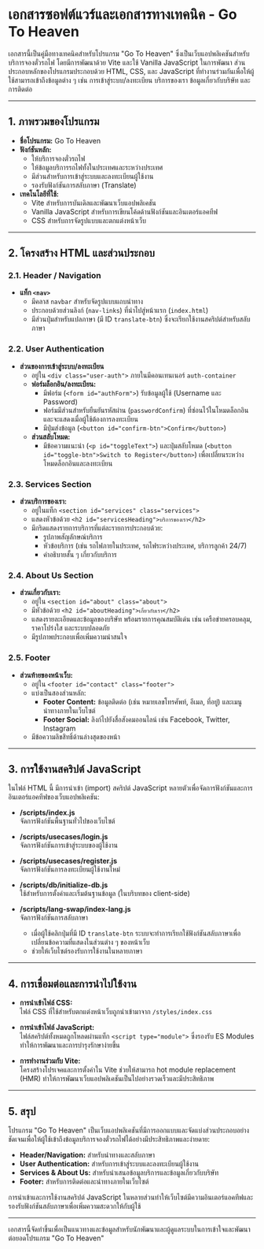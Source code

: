 # เอกสารซอฟต์แวร์และเอกสารทางเทคนิค - Go To Heaven

เอกสารนี้เป็นคู่มือทางเทคนิคสำหรับโปรแกรม "Go To Heaven" ซึ่งเป็นเว็บแอปพลิเคชันสำหรับบริการจองตั๋วรถไฟ โดยมีการพัฒนาด้วย Vite และใช้ Vanilla JavaScript ในการพัฒนา ส่วนประกอบหลักของโปรแกรมประกอบด้วย HTML, CSS, และ JavaScript ที่ทำงานร่วมกันเพื่อให้ผู้ใช้สามารถเข้าถึงข้อมูลต่าง ๆ เช่น การเข้าสู่ระบบ/ลงทะเบียน บริการของเรา ข้อมูลเกี่ยวกับบริษัท และการติดต่อ

---

## 1. ภาพรวมของโปรแกรม

- **ชื่อโปรแกรม:** Go To Heaven
- **ฟังก์ชันหลัก:**  
  - ให้บริการจองตั๋วรถไฟ
  - ให้ข้อมูลบริการรถไฟทั้งในประเทศและระหว่างประเทศ
  - มีส่วนสำหรับการเข้าสู่ระบบและลงทะเบียนผู้ใช้งาน
  - รองรับฟังก์ชันการสลับภาษา (Translate)
- **เทคโนโลยีที่ใช้:**  
  - Vite สำหรับการบันเดิลและพัฒนาเว็บแอปพลิเคชัน
  - Vanilla JavaScript สำหรับการเขียนโค้ดด้านฟังก์ชันและอินเตอร์แอคทีฟ
  - CSS สำหรับการจัดรูปแบบและตกแต่งหน้าเว็บ

---

## 2. โครงสร้าง HTML และส่วนประกอบ

### 2.1. Header / Navigation
- **แท็ก `<nav>`**  
  - มีคลาส `navbar` สำหรับจัดรูปแบบแถบนำทาง
  - ประกอบด้วยส่วนลิงก์ (`nav-links`) ที่นำไปสู่หน้าแรก (`index.html`)
  - มีส่วนปุ่มสำหรับแปลภาษา (มี ID `translate-btn`) ซึ่งจะเรียกใช้งานสคริปต์สำหรับสลับภาษา

### 2.2. User Authentication
- **ส่วนของการเข้าสู่ระบบ/ลงทะเบียน**  
  - อยู่ใน `<div class="user-auth">` ภายในมีคอนเทนเนอร์ `auth-container`
  - **ฟอร์มล็อกอิน/ลงทะเบียน:**  
    - มีฟอร์ม (`<form id="authForm">`) รับข้อมูลผู้ใช้ (Username และ Password)
    - ฟอร์มมีส่วนสำหรับยืนยันรหัสผ่าน (`passwordConfirm`) ที่ซ่อนไว้ในโหมดล็อกอิน และจะแสดงเมื่อผู้ใช้ต้องการลงทะเบียน
    - มีปุ่มส่งข้อมูล (`<button id="confirm-btn">Confirm</button>`)
  - **ส่วนสลับโหมด:**  
    - มีข้อความแนะนำ (`<p id="toggleText">`) และปุ่มสลับโหมด (`<button id="toggle-btn">Switch to Register</button>`) เพื่อเปลี่ยนระหว่างโหมดล็อกอินและลงทะเบียน

### 2.3. Services Section
- **ส่วนบริการของเรา:**  
  - อยู่ในแท็ก `<section id="services" class="services">`
  - แสดงหัวข้อด้วย `<h2 id="servicesHeading">บริการของเรา</h2>`
  - มีกริดแสดงรายการบริการที่แต่ละรายการประกอบด้วย:
    - รูปภาพสัญลักษณ์บริการ
    - หัวข้อบริการ (เช่น รถไฟภายในประเทศ, รถไฟระหว่างประเทศ, บริการลูกค้า 24/7)
    - คำอธิบายสั้น ๆ เกี่ยวกับบริการ

### 2.4. About Us Section
- **ส่วนเกี่ยวกับเรา:**  
  - อยู่ใน `<section id="about" class="about">`
  - มีหัวข้อด้วย `<h2 id="aboutHeading">เกี่ยวกับเรา</h2>`
  - แสดงรายละเอียดและข้อมูลของบริษัท พร้อมรายการคุณสมบัติเด่น เช่น เครือข่ายครอบคลุม, ราคาโปร่งใส และระบบปลอดภัย
  - มีรูปภาพประกอบเพื่อเพิ่มความน่าสนใจ

### 2.5. Footer
- **ส่วนท้ายของหน้าเว็บ:**  
  - อยู่ใน `<footer id="contact" class="footer">`
  - แบ่งเป็นสองส่วนหลัก:
    - **Footer Content:** ข้อมูลติดต่อ (เช่น หมายเลขโทรศัพท์, อีเมล, ที่อยู่) และเมนูนำทางภายในเว็บไซต์
    - **Footer Social:** ลิงก์ไปยังสื่อสังคมออนไลน์ เช่น Facebook, Twitter, Instagram
  - มีข้อความลิขสิทธิ์ด้านล่างสุดของหน้า

---

## 3. การใช้งานสคริปต์ JavaScript

ในไฟล์ HTML นี้ มีการนำเข้า (import) สคริปต์ JavaScript หลายตัวเพื่อจัดการฟังก์ชันและการอินเตอร์แอคทีฟของเว็บแอปพลิเคชัน:

- **/scripts/index.js**  
  จัดการฟังก์ชันพื้นฐานทั่วไปของเว็บไซต์

- **/scripts/usecases/login.js**  
  จัดการฟังก์ชันการเข้าสู่ระบบของผู้ใช้งาน

- **/scripts/usecases/register.js**  
  จัดการฟังก์ชันการลงทะเบียนผู้ใช้งานใหม่

- **/scripts/db/initialize-db.js**  
  ใช้สำหรับการตั้งค่าและเริ่มต้นฐานข้อมูล (ในบริบทของ client-side)

- **/scripts/lang-swap/index-lang.js**  
  จัดการฟังก์ชันการสลับภาษา  
  - เมื่อผู้ใช้คลิกปุ่มที่มี ID `translate-btn` ระบบจะทำการเรียกใช้ฟังก์ชันสลับภาษาเพื่อเปลี่ยนข้อความที่แสดงในส่วนต่าง ๆ ของหน้าเว็บ
  - ช่วยให้เว็บไซต์รองรับการใช้งานในหลายภาษา

---

## 4. การเชื่อมต่อและการนำไปใช้งาน

- **การนำเข้าไฟล์ CSS:**  
  ไฟล์ CSS ที่ใช้สำหรับตกแต่งหน้าเว็บถูกนำเข้ามาจาก `/styles/index.css`

- **การนำเข้าไฟล์ JavaScript:**  
  ไฟล์สคริปต์ทั้งหมดถูกโหลดผ่านแท็ก `<script type="module">` ซึ่งรองรับ ES Modules ทำให้การพัฒนาและการบำรุงรักษาง่ายขึ้น

- **การทำงานร่วมกับ Vite:**  
  โครงสร้างโปรเจคและการตั้งค่าใน Vite ช่วยให้สามารถ hot module replacement (HMR) ทำให้การพัฒนาเว็บแอปพลิเคชันเป็นไปอย่างรวดเร็วและมีประสิทธิภาพ

---

## 5. สรุป

โปรแกรม "Go To Heaven" เป็นเว็บแอปพลิเคชันที่มีการออกแบบและจัดแบ่งส่วนประกอบอย่างชัดเจนเพื่อให้ผู้ใช้เข้าถึงข้อมูลบริการจองตั๋วรถไฟได้อย่างมีประสิทธิภาพและง่ายดาย:

- **Header/Navigation:** สำหรับนำทางและสลับภาษา
- **User Authentication:** สำหรับการเข้าสู่ระบบและลงทะเบียนผู้ใช้งาน
- **Services & About Us:** สำหรับนำเสนอข้อมูลบริการและข้อมูลเกี่ยวกับบริษัท
- **Footer:** สำหรับการติดต่อและนำทางภายในเว็บไซต์

การนำเข้าและการใช้งานสคริปต์ JavaScript ในหลายส่วนทำให้เว็บไซต์มีความอินเตอร์แอคทีฟและรองรับฟังก์ชันสลับภาษาเพื่อเพิ่มความสะดวกให้กับผู้ใช้

---

เอกสารนี้จัดทำขึ้นเพื่อเป็นแนวทางและข้อมูลสำหรับนักพัฒนาและผู้ดูแลระบบในการเข้าใจและพัฒนาต่อยอดโปรแกรม "Go To Heaven"
